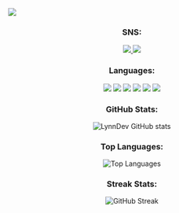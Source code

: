 <img src="https://i.ibb.co/BBxDmtV/1721231503491.jpg">

<div align="center">

  ### SNS:
  <span>
    <a href="https://github.com/LynnDev0">
      <img src="https://img.shields.io/badge/GitHub-100000?style=for-the-badge&logo=github&logoColor=white"/>
    </a>
    <a href="https://discord.gg/teamundo">
      <img src="https://img.shields.io/badge/Discord-7289DA?style=for-the-badge&logo=discord&logoColor=white"/>
    </a>
  </span>

  ### Languages:
  <span>
    <img src="https://img.shields.io/badge/TypeScript-007ACC?style=for-the-badge&logo=typescript&logoColor=white"/>
    <img src="https://img.shields.io/badge/JavaScript-F7DF1E?style=for-the-badge&logo=javascript&logoColor=black"/>
    <img src="https://img.shields.io/badge/Python-3776AB?style=for-the-badge&logo=python&logoColor=white"/>
    <img src="https://img.shields.io/badge/Java-ED8B00?style=for-the-badge&logo=openjdk&logoColor=white"/>
    <img src="https://img.shields.io/badge/Kotlin-0095D5?style=for-the-badge&logo=kotlin&logoColor=white"/>
    <img src="https://img.shields.io/badge/C++-00599C?style=for-the-badge&logo=cplusplus&logoColor=white"/>
  </span>

  ### GitHub Stats:
  ![LynnDev GitHub stats](https://github-readme-stats.vercel.app/api?username=lynndev0&show_icons=true&theme=radical)

  ### Top Languages:
  ![Top Languages](https://github-readme-stats.vercel.app/api/top-langs/?username=lynndev0&layout=compact&theme=radical)

  ### Streak Stats:
  ![GitHub Streak](http://github-readme-streak-stats.herokuapp.com?user=lynndev0&theme=radical&hide_border=true)
</div>
